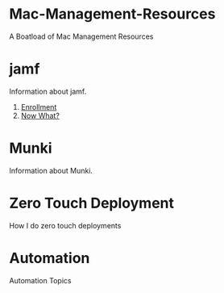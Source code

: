 # Mac-Management-Resources
A Boatload of Mac Management Resources


# jamf
Information about jamf.

1. [Enrollment](jamf/1.Enrollment.md)
2. [Now What?](jamf/2.NowWhat.md)

# Munki
Information about Munki.

# Zero Touch Deployment
How I do zero touch deployments

# Automation
Automation Topics
